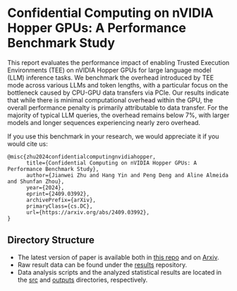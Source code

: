 # Confidential Computing on nVIDIA Hopper GPUs: A Performance Benchmark Study

This report evaluates the performance impact of enabling Trusted Execution Environments (TEE) on nVIDIA Hopper GPUs for large language model (LLM) inference tasks. We benchmark the overhead introduced by TEE mode across various LLMs and token lengths, with a particular focus on the bottleneck caused by CPU-GPU data transfers via PCIe. Our results indicate that while there is minimal computational overhead within the GPU, the overall performance penalty is primarily attributable to data transfer. For the majority of typical LLM queries, the overhead remains below 7%, with larger models and longer sequences experiencing nearly zero overhead.

If you use this benchmark in your research, we would appreciate it if you would cite us:

```
@misc{zhu2024confidentialcomputingnvidiahopper,
      title={Confidential Computing on nVIDIA Hopper GPUs: A Performance Benchmark Study},
      author={Jianwei Zhu and Hang Yin and Peng Deng and Aline Almeida and Shunfan Zhou},
      year={2024},
      eprint={2409.03992},
      archivePrefix={arXiv},
      primaryClass={cs.DC},
      url={https://arxiv.org/abs/2409.03992},
}
```

## Directory Structure

- The latest version of paper is available both in [this repo](./pdf/main.pdf) and on [Arxiv](https://arxiv.org/abs/2409.03992).
- Raw result data can be found under the [results](./results/) repository.
- Data analysis scripts and the analyzed statistical results are located in the [src](./src/) and [outputs](./outputs/) directories, respectively.
